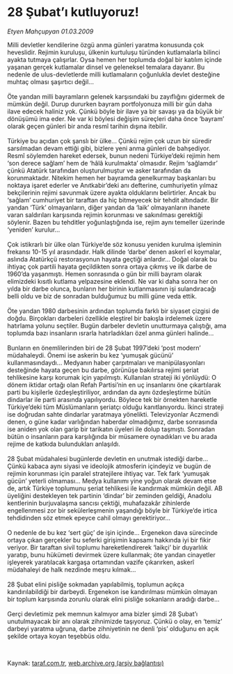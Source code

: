 # 28 Şubat’ı kutluyoruz!

*Etyen Mahçupyan 01.03.2009*

<div class="taraf_structure_2col_1zq">
<div class="margen_n">



 <p>Milli devletler kendilerine özgü anma günleri yaratma konusunda çok heveslidir. Rejimin kuruluşu, ülkenin kurtuluşu türünden kutlamalarla bilinci ayakta tutmaya çalışırlar. Oysa hemen her toplumda doğal bir katılım içinde yaşanan gerçek kutlamalar dinsel ve geleneksel temalara dayanır. Bu nedenle de ulus-devletlerde milli kutlamaların çoğunlukla devlet desteğine muhtaç olması şaşırtıcı değil... <br/><br/>Öte yandan milli bayramların gelenek karşısındaki bu zayıflığını gidermek de mümkün değil. Durup dururken bayram portfolyonuza milli bir gün daha ilave edecek haliniz yok. Çünkü böyle bir ilave ya bir savaşı ya da büyük bir dönüşümü ima eder. Ne var ki böylesi değişim süreçleri daha önce ‘bayram’ olarak geçen günleri bir anda resmî tarihin dışına itebilir. <br/><br/>Türkiye bu açıdan çok şanslı bir ülke... Çünkü rejim çok uzun bir süredir sarsılmadan devam ettiği gibi, bizlere yeni anma günleri de bahşediyor. Resmî söylemden hareket edersek, bunun nedeni Türkiye’deki rejimin hem ‘son derece sağlam’ hem de ‘hâlâ kurulmakta’ olmasıdır. Rejim ‘sağlamdır’ çünkü Atatürk tarafından oluşturulmuştur ve asker tarafından da korunmaktadır. Nitekim hemen her bayramda genelkurmay başkanları bu noktaya işaret ederler ve Anıtkabir’deki anı defterine, cumhuriyetin yılmaz bekçilerinin rejimi savunmak üzere ayakta olduklarını belirtirler. Ancak bu ‘sağlam’ cumhuriyet bir taraftan da hiç bitmeyecek bir tehdit altındadır. Bir yandan ‘Türk’ olmayanların, diğer yandan da ‘laik’ olmayanların ihanete varan saldırıları karşısında rejimin korunması ve sakınılması gerektiği söylenir. Bazen bu tehditler yoğunlaştığında ise, rejim aynı temeller üzerinde ‘yeniden’ kurulur... <br/><br/>Çok istikrarlı bir ülke olan Türkiye’de söz konusu yeniden kurulma işleminin frekansı 10-15 yıl arasındadır. Halk dilinde ‘darbe’ denen askerî el koymalar, aslında Atatürkçü restorasyonun hayata geçtiği anlardır... Doğal olarak bu ihtiyaç çok partili hayata geçildikten sonra ortaya çıkmış ve ilk darbe de 1960’da yaşanmıştı. Hemen sonrasında o gün bir milli bayram olarak elimizdeki kısıtlı kutlama yelpazesine eklendi. Ne var ki daha sonra her on yılda bir darbe olunca, bunların her birinin kutlanmasının işi sulandıracağı belli oldu ve biz de sonradan bulduğumuz bu milli güne veda ettik. <br/><br/>Öte yandan 1980 darbesinin ardından toplumda farklı bir siyaset çizgisi de doğdu. Birçokları darbeleri özellikle eleştirel bir bakışla irdelemek üzere hatırlama yolunu seçtiler. Bugün darbeler devletin unutturmaya çalıştığı, ama toplumda bazı insanların ısrarla hatırladıkları özel anma günleri halinde... <br/><br/>Bunların en önemlilerinden biri de 28 Şubat 1997’deki ‘post modern’ müdahaleydi. Önemi ise askerin bu kez ‘yumuşak gücünü’ kullanmasındaydı... Medyanın haber çarpıtmaları ve manipülasyonları desteğinde hayata geçen bu darbe, görünüşe bakılırsa rejimi şeriat tehlikesine karşı korumak için yapılmıştı. Kullanılan strateji iki yönlüydü: O dönem iktidar ortağı olan Refah Partisi’nin en uç insanlarını öne çıkartılarak parti bu kişilerle özdeşleştiriliyor, ardından da aynı özdeşleştirme bütün dindarlar ile parti arasında yapılıyordu. Böylece tek bir örnekten hareketle Türkiye’deki tüm Müslümanların şeriatçı olduğu kanıtlanıyordu. İkinci strateji ise doğrudan sahte dindarlar yaratmaya yönelikti. Televizyonlar Aczmendi denen, o güne kadar varlığından haberdar olmadığımız, darbe sonrasında ise aniden yok olan garip bir tarikatın üyeleri ile dolup taşmıştı. Sonradan bütün o insanların para karşılığında bir müsamere oynadıkları ve bu arada rejime de katkıda bulundukları anlaşıldı. <br/><br/>28 Şubat müdahalesi bugünlerde devletin en unutmak istediği darbe... Çünkü kabaca aynı siyasi ve ideolojik atmosferin içindeyiz ve bugün de rejimin korunması için paralel stratejilere ihtiyaç var. Tek fark ‘yumuşak gücün’ yeterli olmaması... Medya kullanımı yine yoğun olarak devam etse de, artık Türkiye toplumunu şeriat tehlikesi ile kandırmak mümkün değil. AB üyeliğini destekleyen tek partinin ‘dindar’ bir zeminden geldiği, Anadolu kentlerinin burjuvalaşma sancısı çektiği, muhafazakâr zihinlerde engellenmesi zor bir sekülerleşmenin yaşandığı böyle bir Türkiye’de irtica tehdidinden söz etmek epeyce cahil olmayı gerektiriyor... <br/><br/>O nedenle de bu kez ‘sert güç’ de işin içinde... Ergenekon dava sürecinde ortaya çıkan gerçekler bu seferki girişimin kapsamı hakkında iyi bir fikir veriyor. Bir taraftan sivil toplumu hareketlendirerek ‘laikçi’ bir duyarlılık yaratıp, bunu hükümeti devirmek üzere kullanmak; öte yandan cinayetler işleyerek yaratılacak kargaşa ortamından vazife çıkarırken, askerî müdahaleyi de halk nezdinde meşru kılmak... <br/><br/>28 Şubat elini pisliğe sokmadan yapılabilmiş, toplumun açıkça kandırılabildiği bir darbeydi. Ergenekon ise kandırılması mümkün olmayan bir toplum karşısında zorunlu olarak elini pisliğe sokanların aradığı darbe... <br/><br/>Gerçi devletimiz pek memnun kalmıyor ama bizler şimdi 28 Şubat’ı unutulmayacak bir anı olarak zihnimizde taşıyoruz. Çünkü o olay, en ‘temiz’ darbeyi yaratma uğruna, darbe zihniyetinin ne denli ‘pis’ olduğunu en açık şekilde ortaya koyan teşebbüs oldu.</p>

<br/>


<div id="taraf_not">
</div>

</div>


</div>

Kaynak: [taraf.com.tr](http://www.taraf.com.tr:80/makale/4261.htm), [web.archive.org (arşiv bağlantısı)](http://web.archive.org/web/20090307220022/http://www.taraf.com.tr:80/makale/4261.htm)
